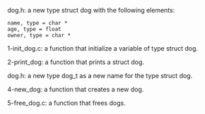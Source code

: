 dog.h: a new type struct dog with the following elements:

    name, type = char *
    age, type = float
    owner, type = char *

 1-init_dog.c: a function that initialize a variable of type struct dog.

 2-print_dog: a function that prints a struct dog.

 dog.h: a new type dog_t as a new name for the type struct dog.

 4-new_dog: a function that creates a new dog.

 5-free_dog.c: a function that frees dogs.
